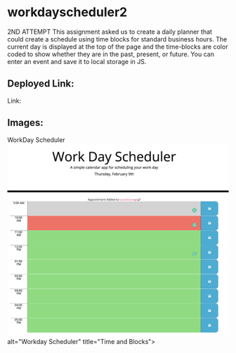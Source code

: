 # workdayscheduler2
2ND ATTEMPT
This assignment asked us to create a daily planner that could create a schedule using time blocks for standard business hours. The current day is displayed at the top of the page and the time-blocks are color coded to show whether they are in the past, present, or future. You can enter an event and save it to local storage in JS.

## Deployed Link:
Link: 

## Images:
WorkDay Scheduler
<img src="assets/Screen Shot 2023-02-09 at 10.32.42.png"> alt="Workday Scheduler" title="Time and Blocks">